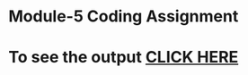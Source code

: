 
# Module-5 Coding Assignment


# To see the output [CLICK HERE](https://dedsec-ghost.github.io/Mod/Module5/index.html)
